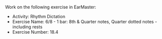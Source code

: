Work on the following exercise in EarMaster:
- Activity: Rhythm Dictation
- Exercise Name: 6/8 - 1 bar: 8th & Quarter notes, Quarter dotted notes - including rests
- Exercise Number: 18.4
